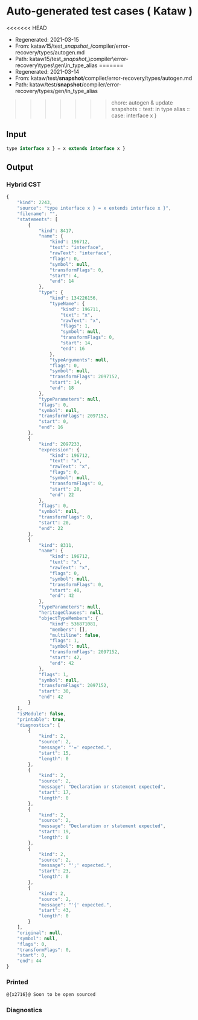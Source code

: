 # Auto-generated test cases ( Kataw )
<<<<<<< HEAD
- Regenerated: 2021-03-15
- From: kataw15/test\__snapshot__/compiler/error-recovery/types/autogen.md
- Path: kataw15/test\__snapshot__\compiler\error-recovery\types\gen\in_type_alias
=======
- Regenerated: 2021-03-14
- From: kataw/test/__snapshot__/compiler/error-recovery/types/autogen.md
- Path: kataw/test/__snapshot__/compiler/error-recovery/types/gen/in_type_alias
>>>>>>> chore: autogen & update snapshots
> :: test: in type alias
> :: case: interface x }
## Input

`````js
type interface x } = x extends interface x }
`````

## Output

### Hybrid CST

```javascript
{
    "kind": 2243,
    "source": "type interface x } = x extends interface x }",
    "filename": "",
    "statements": [
        {
            "kind": 8417,
            "name": {
                "kind": 196712,
                "text": "interface",
                "rawText": "interface",
                "flags": 0,
                "symbol": null,
                "transformFlags": 0,
                "start": 4,
                "end": 14
            },
            "type": {
                "kind": 134226156,
                "typeName": {
                    "kind": 196711,
                    "text": "x",
                    "rawText": "x",
                    "flags": 1,
                    "symbol": null,
                    "transformFlags": 0,
                    "start": 14,
                    "end": 16
                },
                "typeArguments": null,
                "flags": 0,
                "symbol": null,
                "transformFlags": 2097152,
                "start": 14,
                "end": 18
            },
            "typeParameters": null,
            "flags": 0,
            "symbol": null,
            "transformFlags": 2097152,
            "start": 0,
            "end": 16
        },
        {
            "kind": 2097233,
            "expression": {
                "kind": 196712,
                "text": "x",
                "rawText": "x",
                "flags": 0,
                "symbol": null,
                "transformFlags": 0,
                "start": 20,
                "end": 22
            },
            "flags": 0,
            "symbol": null,
            "transformFlags": 0,
            "start": 20,
            "end": 22
        },
        {
            "kind": 8311,
            "name": {
                "kind": 196712,
                "text": "x",
                "rawText": "x",
                "flags": 0,
                "symbol": null,
                "transformFlags": 0,
                "start": 40,
                "end": 42
            },
            "typeParameters": null,
            "heritageClauses": null,
            "objectTypeMembers": {
                "kind": 536871081,
                "members": [],
                "multiline": false,
                "flags": 1,
                "symbol": null,
                "transformFlags": 2097152,
                "start": 42,
                "end": 42
            },
            "flags": 1,
            "symbol": null,
            "transformFlags": 2097152,
            "start": 30,
            "end": 42
        }
    ],
    "isModule": false,
    "printable": true,
    "diagnostics": [
        {
            "kind": 2,
            "source": 2,
            "message": "'=' expected.",
            "start": 15,
            "length": 0
        },
        {
            "kind": 2,
            "source": 2,
            "message": "Declaration or statement expected",
            "start": 17,
            "length": 0
        },
        {
            "kind": 2,
            "source": 2,
            "message": "Declaration or statement expected",
            "start": 19,
            "length": 0
        },
        {
            "kind": 2,
            "source": 2,
            "message": "';' expected.",
            "start": 23,
            "length": 0
        },
        {
            "kind": 2,
            "source": 2,
            "message": "'{' expected.",
            "start": 43,
            "length": 0
        }
    ],
    "original": null,
    "symbol": null,
    "flags": 0,
    "transformFlags": 0,
    "start": 0,
    "end": 44
}
```

### Printed

```javascript
@{x2716}@ Soon to be open sourced
```

### Diagnostics

```javascript

```

